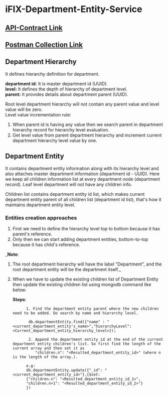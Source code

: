 # iFIX-Department-Entity-Service

## [API-Contract Link](https://redocly.github.io/redoc/?url=https://raw.githubusercontent.com/egovernments/iFix-Dev/develop/domain-services/ifix-department-entity-service/ifix-department-entity-service-1.0.0.yaml)
## [Postman Collection Link](https://www.getpostman.com/collections/b330dc3698bf009d2ef5)

## Department Hierarchy
It defines hierarchy definition for department.

**department id:** It is master department id (UUID).\
**level:** It defines the depth of hierarchy of department level.\
**parent:** It provides details about department parent (UUID).

Root level department hierarchy will not contain any parent value and level value will be zero.\
Level value incrementation rule:
1. When parent id is having any value then we search parent in department hierarchy record for hierarchy level evaluation.
2. Get level value from parent department hierarchy and increment current department hierarchy level value by one.


## Department Entity
It contains department entity information along with its hierarchy level and also attaches master department information (department id - UUID).
Here we keep all children information list at every department node (department record).
Leaf level department will not have any children info.

Children list contains department entity id list, which makes current department entity parent of all children list (department id list), that's how it maintains department entity level.

### Entities creation approaches
1. First we need to define the hierarchy level top to bottom because it has parent's reference.
2. Only then we can start adding department entities, bottom-to-top because it has child's reference.

_**Note**: 
1. The root department hierarchy will have the label "Department", and the root department entity will be the
department itself._
2. When we have to update the existing children list of Department Entity then update the existing children list using mongodb command like below:

   **Steps**: 
             
             1. Find the department entity parent where the new children need to be added. Do search by name and hierarchy level.
              
              db.departmentEntity.find({"name" : "<current_department_entity's_name>","hierarchyLevel": <Current_department_entity_hierarchy_level>});
              
              2. Append the department entity id at the end of the current department entity children's list. So first find the length of the current array and then set it as
                 "children.n": "<Resulted_department_entity_id>" (where n is the length of the array.). 
             
             e.g: 
             db.departmentEntity.update({"_id": "<current_department_entity_id>"},{$set:
             {"children.n": "<Resulted_department_entity_id_1>",
             "children.n+1": "<Resulted_department_entity_id_2>"}
             })